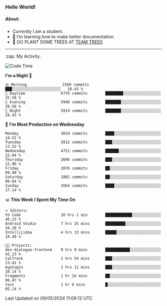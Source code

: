 ### Hello World!

##### About:
- Currently I am a student.
- 🌱 I’m learning how to make better documentation.
- 🌱 GO PLANT SOME TREES AT [TEAM TREES](https://teamtrees.org/)

---
  <summary>:zap: My Activity:</summary>
  
<!--START_SECTION:waka-->
![Code Time](http://img.shields.io/badge/Code%20Time-1%2C376%20hrs%2028%20mins-blue)

**I'm a Night 🦉** 

```text
🌞 Morning                2169 commits        ███░░░░░░░░░░░░░░░░░░░░░░   10.43 % 
🌆 Daytime                6776 commits        ████████░░░░░░░░░░░░░░░░░   32.58 % 
🌃 Evening                5940 commits        ███████░░░░░░░░░░░░░░░░░░   28.56 % 
🌙 Night                  5914 commits        ███████░░░░░░░░░░░░░░░░░░   28.43 % 
```
📅 **I'm Most Productive on Wednesday** 

```text
Monday                   3019 commits        ████░░░░░░░░░░░░░░░░░░░░░   14.52 % 
Tuesday                  2812 commits        ███░░░░░░░░░░░░░░░░░░░░░░   13.52 % 
Wednesday                4751 commits        ██████░░░░░░░░░░░░░░░░░░░   22.84 % 
Thursday                 2696 commits        ███░░░░░░░░░░░░░░░░░░░░░░   12.96 % 
Friday                   2076 commits        ██░░░░░░░░░░░░░░░░░░░░░░░   09.98 % 
Saturday                 1881 commits        ██░░░░░░░░░░░░░░░░░░░░░░░   09.04 % 
Sunday                   3564 commits        ████░░░░░░░░░░░░░░░░░░░░░   17.14 % 
```


📊 **This Week I Spent My Time On** 

```text
🔥 Editors: 
VS Code                  10 hrs 1 min        ████████████░░░░░░░░░░░░░   46.23 % 
Android Studio           7 hrs 25 mins       █████████░░░░░░░░░░░░░░░░   34.28 % 
Intellijidea             4 hrs 13 mins       █████░░░░░░░░░░░░░░░░░░░░   19.49 % 

🐱‍💻 Projects: 
dev-dialogue-frontend    9 hrs 9 mins        ███████████░░░░░░░░░░░░░░   42.23 % 
CalTrack                 2 hrs 54 mins       ███░░░░░░░░░░░░░░░░░░░░░░   13.41 % 
myplugin                 2 hrs 11 mins       ███░░░░░░░░░░░░░░░░░░░░░░   10.14 % 
Fragments                1 hr 24 mins        ██░░░░░░░░░░░░░░░░░░░░░░░   06.47 % 
test                     1 hr 6 mins         █░░░░░░░░░░░░░░░░░░░░░░░░   05.14 % 
```


 Last Updated on 09/05/2024 11:09:12 UTC
<!--END_SECTION:waka-->
